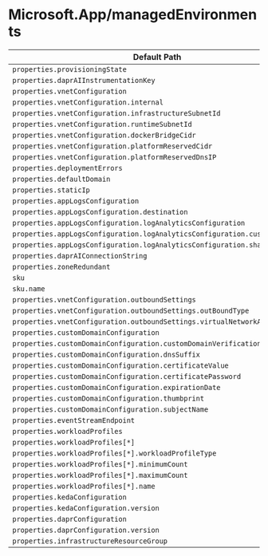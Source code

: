 # Microsoft.App/managedEnvironments

| Default Path | Alias |
|---|---|
| `properties.provisioningState` | `Microsoft.App/managedEnvironments/provisioningState` |
| `properties.daprAIInstrumentationKey` | `Microsoft.App/managedEnvironments/daprAIInstrumentationKey` |
| `properties.vnetConfiguration` | `Microsoft.App/managedEnvironments/vnetConfiguration` |
| `properties.vnetConfiguration.internal` | `Microsoft.App/managedEnvironments/vnetConfiguration.internal` |
| `properties.vnetConfiguration.infrastructureSubnetId` | `Microsoft.App/managedEnvironments/vnetConfiguration.infrastructureSubnetId` |
| `properties.vnetConfiguration.runtimeSubnetId` | `Microsoft.App/managedEnvironments/vnetConfiguration.runtimeSubnetId` |
| `properties.vnetConfiguration.dockerBridgeCidr` | `Microsoft.App/managedEnvironments/vnetConfiguration.dockerBridgeCidr` |
| `properties.vnetConfiguration.platformReservedCidr` | `Microsoft.App/managedEnvironments/vnetConfiguration.platformReservedCidr` |
| `properties.vnetConfiguration.platformReservedDnsIP` | `Microsoft.App/managedEnvironments/vnetConfiguration.platformReservedDnsIP` |
| `properties.deploymentErrors` | `Microsoft.App/managedEnvironments/deploymentErrors` |
| `properties.defaultDomain` | `Microsoft.App/managedEnvironments/defaultDomain` |
| `properties.staticIp` | `Microsoft.App/managedEnvironments/staticIp` |
| `properties.appLogsConfiguration` | `Microsoft.App/managedEnvironments/appLogsConfiguration` |
| `properties.appLogsConfiguration.destination` | `Microsoft.App/managedEnvironments/appLogsConfiguration.destination` |
| `properties.appLogsConfiguration.logAnalyticsConfiguration` | `Microsoft.App/managedEnvironments/appLogsConfiguration.logAnalyticsConfiguration` |
| `properties.appLogsConfiguration.logAnalyticsConfiguration.customerId` | `Microsoft.App/managedEnvironments/appLogsConfiguration.logAnalyticsConfiguration.customerId` |
| `properties.appLogsConfiguration.logAnalyticsConfiguration.sharedKey` | `Microsoft.App/managedEnvironments/appLogsConfiguration.logAnalyticsConfiguration.sharedKey` |
| `properties.daprAIConnectionString` | `Microsoft.App/managedEnvironments/daprAIConnectionString` |
| `properties.zoneRedundant` | `Microsoft.App/managedEnvironments/zoneRedundant` |
| `sku` | `Microsoft.App/managedEnvironments/sku` |
| `sku.name` | `Microsoft.App/managedEnvironments/sku.name` |
| `properties.vnetConfiguration.outboundSettings` | `Microsoft.App/managedEnvironments/vnetConfiguration.outboundSettings` |
| `properties.vnetConfiguration.outboundSettings.outBoundType` | `Microsoft.App/managedEnvironments/vnetConfiguration.outboundSettings.outBoundType` |
| `properties.vnetConfiguration.outboundSettings.virtualNetworkApplianceIp` | `Microsoft.App/managedEnvironments/vnetConfiguration.outboundSettings.virtualNetworkApplianceIp` |
| `properties.customDomainConfiguration` | `Microsoft.App/managedEnvironments/customDomainConfiguration` |
| `properties.customDomainConfiguration.customDomainVerificationId` | `Microsoft.App/managedEnvironments/customDomainConfiguration.customDomainVerificationId` |
| `properties.customDomainConfiguration.dnsSuffix` | `Microsoft.App/managedEnvironments/customDomainConfiguration.dnsSuffix` |
| `properties.customDomainConfiguration.certificateValue` | `Microsoft.App/managedEnvironments/customDomainConfiguration.certificateValue` |
| `properties.customDomainConfiguration.certificatePassword` | `Microsoft.App/managedEnvironments/customDomainConfiguration.certificatePassword` |
| `properties.customDomainConfiguration.expirationDate` | `Microsoft.App/managedEnvironments/customDomainConfiguration.expirationDate` |
| `properties.customDomainConfiguration.thumbprint` | `Microsoft.App/managedEnvironments/customDomainConfiguration.thumbprint` |
| `properties.customDomainConfiguration.subjectName` | `Microsoft.App/managedEnvironments/customDomainConfiguration.subjectName` |
| `properties.eventStreamEndpoint` | `Microsoft.App/managedEnvironments/eventStreamEndpoint` |
| `properties.workloadProfiles` | `Microsoft.App/managedEnvironments/workloadProfiles` |
| `properties.workloadProfiles[*]` | `Microsoft.App/managedEnvironments/workloadProfiles[*]` |
| `properties.workloadProfiles[*].workloadProfileType` | `Microsoft.App/managedEnvironments/workloadProfiles[*].workloadProfileType` |
| `properties.workloadProfiles[*].minimumCount` | `Microsoft.App/managedEnvironments/workloadProfiles[*].minimumCount` |
| `properties.workloadProfiles[*].maximumCount` | `Microsoft.App/managedEnvironments/workloadProfiles[*].maximumCount` |
| `properties.workloadProfiles[*].name` | `Microsoft.App/managedEnvironments/workloadProfiles[*].name` |
| `properties.kedaConfiguration` | `Microsoft.App/managedEnvironments/kedaConfiguration` |
| `properties.kedaConfiguration.version` | `Microsoft.App/managedEnvironments/kedaConfiguration.version` |
| `properties.daprConfiguration` | `Microsoft.App/managedEnvironments/daprConfiguration` |
| `properties.daprConfiguration.version` | `Microsoft.App/managedEnvironments/daprConfiguration.version` |
| `properties.infrastructureResourceGroup` | `Microsoft.App/managedEnvironments/infrastructureResourceGroup` |


